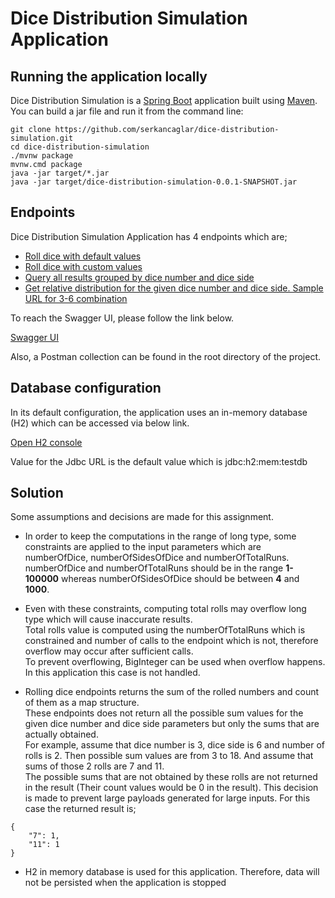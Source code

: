 # Dice Distribution Simulation Application

## Running the application locally
Dice Distribution Simulation is a [Spring Boot](https://spring.io/guides/gs/spring-boot) application built using [Maven](https://spring.io/guides/gs/maven/). You can build a jar file and run it from the command line:


```
git clone https://github.com/serkancaglar/dice-distribution-simulation.git
cd dice-distribution-simulation
./mvnw package
mvnw.cmd package
java -jar target/*.jar
java -jar target/dice-distribution-simulation-0.0.1-SNAPSHOT.jar
```

## Endpoints

Dice Distribution Simulation Application has 4 endpoints which are;

<ul>

<li><a href="http://localhost:8080/dice-distribution-simulation/api/v1/roll/default">Roll dice with default values</a></li>

<li><a href="http://localhost:8080/dice-distribution-simulation/api/v1/roll/custom">Roll dice with custom values</a></li>

<li><a href="http://localhost:8080/dice-distribution-simulation/api/v1/get/all">Query all results grouped by dice number and dice side</a></li>

<li><a href="http://localhost:8080/dice-distribution-simulation/api/v1/get/relative-distribution/3/6">Get relative distribution for the given dice number and dice side. Sample URL for 3-6 combination</a></li>

</ul>

To reach the Swagger UI, please follow the link below.

<a href="http://localhost:8080/dice-distribution-simulation/api/v1/swagger-ui/index.html">Swagger UI</a>

Also, a Postman collection can be found in the root directory of the project.

## Database configuration

In its default configuration, the application uses an in-memory database (H2) which can be accessed via below link.

<a href="http://localhost:8080/dice-distribution-simulation/h2-console">Open H2 console</a>

Value for the Jdbc URL is the default value which is jdbc:h2:mem:testdb

## Solution


Some assumptions and decisions are made for this assignment.


<ul>
	<li>
	<p>In order to keep the computations in the range of long type, some constraints are applied to the input parameters which are numberOfDice, numberOfSidesOfDice and numberOfTotalRuns.</br>
	numberOfDice and numberOfTotalRuns should be in the range <b>1-100000</b> whereas numberOfSidesOfDice should be between <b>4</b> and <b>1000</b>.</p>
	</li>
	<li>
	<p>Even with these constraints, computing total rolls may overflow long type which will cause inaccurate results.</br>
	Total rolls value is computed using the numberOfTotalRuns which is constrained and number of calls to the endpoint which is not, therefore overflow may occur after sufficient calls.<br/>
	To prevent overflowing, BigInteger can be used when overflow happens. In this application this case is not handled.</p>
	</li>
	<li>
	Rolling dice endpoints returns the sum of the rolled numbers and count of them as a map structure.<br/>
	These endpoints does not return all the possible sum values for the given dice number and dice side parameters but only the sums that are actually obtained.<br/>
	For example, assume that dice number is 3, dice side is 6 and number of rolls is 2. Then possible sum values are from 3 to 18. And assume that sums of those 2 rolls are 7 and 11.<br/>
	The possible sums that are not obtained by these rolls are not returned in the result (Their count values would be 0 in the result). This decision is made to prevent large payloads generated for large inputs. For this case the returned result is;
	</li>
</ul>

	{
		"7": 1,
		"11": 1
	}


<ul>
	<li>
	<p>H2 in memory database is used for this application. Therefore, data will not be persisted when the application is stopped</p>
	</li>
</ul>
